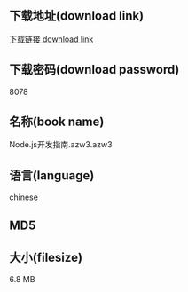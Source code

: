 ## 下载地址(download link)
[下载链接 download link](https://voluble-croquembouche-d321dc.netlify.app/?s=Node.js%E5%BC%80%E5%8F%91%E6%8C%87%E5%8D%97.azw3)

## 下载密码(download password)
8078

## 名称(book name)
Node.js开发指南.azw3.azw3

## 语言(language)
chinese

## MD5


## 大小(filesize)
6.8 MB
